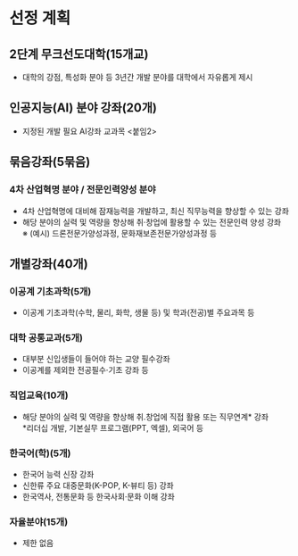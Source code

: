 




# 선정 계획


## 2단계 무크선도대학(15개교)

- 대학의 강점, 특성화 분야 등 3년간 개발 분야를 대학에서 자유롭게 제시  

## 인공지능(AI) 분야 강좌(20개)

- 지정된 개발 필요 AI강좌 교과목 <붙임2>  

## 묶음강좌(5묶음)

### 4차 산업혁명 분야 / 전문인력양성 분야

- 4차 산업혁명에 대비해 잠재능력을 개발하고, 최신 직무능력을 향상할 수 있는 강좌  
- 해당 분야의 실력 및 역량을 향상해 취·창업에 활용할 수 있는 전문인력 양성 강좌  
  ※ (예시) 드론전문가양성과정, 문화재보존전문가양성과정 등  

## 개별강좌(40개)

### 이공계 기초과학(5개)

- 이공계 기초과학(수학, 물리, 화학, 생물 등) 및 학과(전공)별 주요과목 등

### 대학 공통교과(5개)

- 대부분 신입생들이 들어야 하는 교양 필수강좌  
- 이공계를 제외한 전공필수·기초 강좌 등  

### 직업교육(10개)

- 해당 분야의 실력 및 역량을 향상해 취․창업에 직접 활용 또는 직무연계* 강좌  
 *리더십 개발, 기본실무 프로그램(PPT, 엑셀), 외국어 등  

### 한국어(학)(5개)

- 한국어 능력 신장 강좌  
- 신한류 주요 대중문화(K-POP, K-뷰티 등) 강좌  
- 한국역사, 전통문화 등 한국사회·문화 이해 강좌  

### 자율분야(15개)

- 제한 없음
<!--stackedit_data:
eyJoaXN0b3J5IjpbLTE0ODEyODIzNTVdfQ==
-->